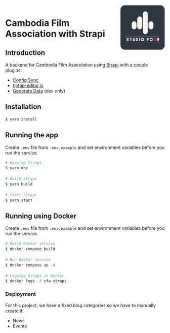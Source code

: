 <img src="../.github/logo.jpg" alt="logo" align="right" width="140" />

# Cambodia Film Association with Strapi

## Introduction

A backend for Cambodia Film Association using [Strapi](https://docs.strapi.io/) with a couple plugins:

- [Config Sync](https://market.strapi.io/plugins/strapi-plugin-config-sync)
- [tiptap-editor.js](https://market.strapi.io/plugins/strapi-tiptap-editor)
- [Generate Data](https://market.strapi.io/plugins/strapi-plugin-generate-data) (dev only)

## Installation

```bash
$ yarn install
```

## Running the app

Create `.env` file from `.env.example` and set environment variables before you run the service.

```bash
# Develop Strapi
$ yarn dev

# Build Strapi
$ yarn build

# Start Strapi
$ yarn start
```

## Running using Docker

Create `.env` file from `.env.example` and set environment variables before you run the service.

```bash
# Build Docker service
$ docker compose build

# Run Docker service
$ docker compose up -d

# Logging Strapi in Docker
$ docker logs -f cfa-strapi
```

### Deployment

For this project, we have a fixed blog categories so we have to manually create it:

- News
- Events
